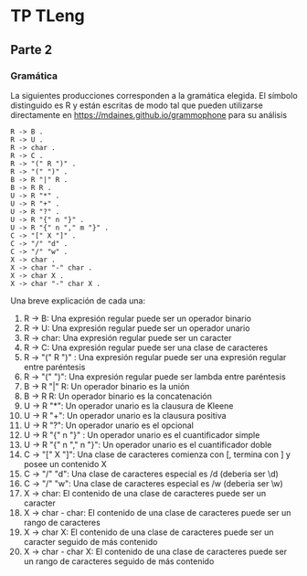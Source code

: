 # TP TLeng

## Parte 2

### Gramática

La siguientes producciones corresponden a la gramática elegida. El símbolo distinguido es R y están escritas de modo tal que pueden utilizarse directamente en https://mdaines.github.io/grammophone para su análisis

```
R -> B .
R -> U .
R -> char .
R -> C .
R -> "(" R ")" .
R -> "(" ")" .
B -> R "|" R .
B -> R R .
U -> R "*" .
U -> R "+" .
U -> R "?" .
U -> R "{" n "}" .
U -> R "{" n "," m "}" .
C -> "[" X "]" .
C -> "/" "d" .
C -> "/" "w" .
X -> char .
X -> char "-" char .
X -> char X .
X -> char "-" char X .
```

Una breve explicación de cada una:

1. R -> B: Una expresión regular puede ser un operador binario
1. R -> U: Una expresión regular puede ser un operador unario
1. R -> char: Una expresión regular puede ser un caracter
1. R -> C: Una expresión regular puede ser una clase de caracteres
1. R -> "(" R ")" : Una expresión regular puede ser una expresión regular entre paréntesis
1. R -> "(" ")": Una expresión regular puede ser lambda entre paréntesis
1. B -> R "|" R: Un operador binario es la unión
1. B -> R R: Un operador binario es la concatenación
1. U -> R "\*": Un operador unario es la clausura de Kleene
1. U -> R "+": Un operador unario es la clausura positiva
1. U -> R "?": Un operador unario es el opcional
1. U -> R "{" n "}" : Un operador unario es el cuantificador simple
1. U -> R "{" n "," n "}": Un operador unario es el cuantificador doble
1. C -> "[" X "]": Una clase de caracteres comienza con [, termina con ] y posee un contenido X
1. C -> "/" "d": Una clase de caracteres especial es /d (deberia ser \d)
1. C -> "/" "w": Una clase de caracteres especial es /w (deberia ser \w)
1. X -> char: El contenido de una clase de caracteres puede ser un caracter
1. X -> char - char: El contenido de una clase de caracteres puede ser un rango de caracteres
1. X -> char X: El contenido de una clase de caracteres puede ser un caracter seguido de más contenido
1. X -> char - char X: El contenido de una clase de caracteres puede ser un rango de caracteres seguido de más contenido

